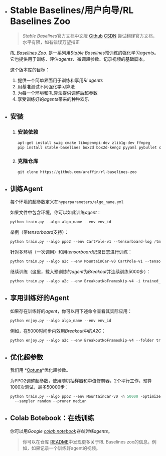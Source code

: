 - # Stable Baselines/用户向导/RL Baselines Zoo

  > *Stable Baselines*官方文档中文版 [Github](https://github.com/DBWangML/stable-baselines-zh) [CSDN](https://blog.csdn.net/The_Time_Runner/article/details/97392656)
  > 尝试翻译官方文档，水平有限，如有错误万望指正

  *[RL Baselines Zoo](https://github.com/araffin/rl-baselines-zoo)*. 是一系列用*Stable Baselines*预训练的强化学习*agents*。它也提供用于训练、评估*agents*、微调超参数、记录视频的基础脚本。

  这个版本库的目标：

  1. 提供一个简单界面用于训练和享用*Rl agents* 
  2. 用基准测试不同强化学习算法
  3. 为每一个环境和RL算法提供调整后超参数
  4. 享受训练好的*agents*带来的种种欢乐

- ## 安装

  1. ### 安装依赖

     ```python
     apt-get install swig cmake libopenmpi-dev zlib1g-dev ffmpeg
     pip install stable-baselines box2d box2d-kengz pyyaml pybullet optuna pytablewriter
     ```

  2. ### 克隆仓库

     ```python
     git clone https://github.com/araffin/rl-baselines-zoo
     ```

- ## 训练Agent

  每个环境的超参数定义在`hyperparameters/algo_name.yml` 

  如果文件中包含环境，你可以如此训练*agent*：

  ```python
  python train.py --algo algo_name --env env_id
  ```

  举例（带*tensorboard*支持）：

  ```python
  python train.py --algo ppo2 --env CartPole-v1 --tensorboard-log /tmp/stable-baselines/
  ```

  针对多环境（一次调用）和用*tensorboard*记录日志进行训练：

  ```python
  python train.py --algo a2c --env MountainCar-v0 CartPole-v1 --tensorboard-log /tmp/stable-baselines/
  ```

  继续训练（这里，载入预训练的*agent*为*Breakout*并连续训练5000步）：

  ```python
  python train.py --algo a2c --env BreakoutNoFrameskip-v4 -i trained_agents/a2c/BreakoutNoFrameskip-v4.pkl -n 5000
  ```

- ## 享用训练好的Agent

  如果存在训练好的*agent*，你可以用下述命令查看其实际应用：

  ```python
  python enjoy.py --algo algo_name --env env_id
  ```

  例如，在5000时间步内效用*Breakout*中的*A2C*：

  ```python
  python enjoy.py --algo a2c --env BreakoutNoFrameskip-v4 --folder trained_agents/ -n 5000
  ```

- ## 优化超参数

  我们用 *[Optuna](https://optuna.org/)*优化超参数。

  为PPO2调整超参数，使用随机抽样器和中值修剪器，2个平行工作，预算1000次测试，最多50000步：

  ```python
  python train.py --algo ppo2 --env MountainCar-v0 -n 50000 -optimize --n-trials 1000 --n-jobs 2 \
    --sampler random --pruner median
  ```

- ## Colab Botebook：在线训练

  你可以用*Google [colab notebook](https://colab.research.google.com/drive/1cPGK3XrCqEs3QLqiijsfib9OFht3kObX)*在线训练*agents*。

  > 你可以在仓库 [README](https://github.com/araffin/rl-baselines-zoo)中发现更多关于RL Baselines zoo的信息。例如，如果记录一个训练好agent的视频。
